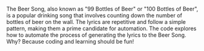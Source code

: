 The Beer Song, also known as "99 Bottles of Beer" or "100 Bottles of Beer", is a popular drinking song that involves counting down the number of bottles of beer on the wall. The lyrics are repetitive and follow a simple pattern, making them a prime candidate for automation. The code explores how to automate the process of generating the lyrics to the Beer Song. Why? Because coding and learning should be fun!
